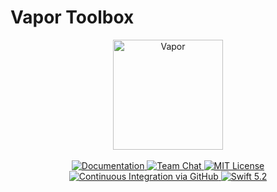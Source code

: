 # Vapor Toolbox

<p align="center">

   <img src="https://repository-images.githubusercontent.com/49910095/8c5be280-5bbd-11ea-83c7-7fb50300e4df" height="176" alt="Vapor">

   <br>
   <br>

   <a href="https://docs.vapor.codes/4.0/">
       <img src="http://img.shields.io/badge/read_the-docs-2196f3.svg" alt="Documentation">
   </a>

   <a href="https://discord.gg/vapor">
       <img src="https://img.shields.io/discord/431917998102675485.svg" alt="Team Chat">
   </a>

   <a href="LICENSE">
       <img src="http://img.shields.io/badge/license-MIT-brightgreen.svg" alt="MIT License">
   </a>

   <a href="https://github.com/vapor/toolbox/actions">
       <img src="https://github.com/vapor/toolbox/workflows/Test%20Matrix/badge.svg" alt="Continuous Integration via GitHub">
   </a>

   <a href="https://swift.org">
       <img src="http://img.shields.io/badge/swift-5.2-brightgreen.svg" alt="Swift 5.2">
   </a>

</p>
